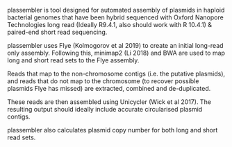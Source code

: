 plassembler is tool designed for automated assembly of plasmids in haploid bacterial genomes that have been hybrid sequenced with Oxford Nanopore Technologies long read (Ideally R9.4.1, also should work with R 10.4.1) & paired-end short read sequencing.

plassembler uses Flye (Kolmogorov et al 2019) to create an initial long-read only assembly. Following this, minimap2 (Li 2018) and BWA are used to map long and short read sets to the Flye assembly.

Reads that map to the non-chromosome contigs (i.e. the putative plasmids), and reads that do not map to the chromosome (to recover possible plasmids Flye has missed) are extracted, combined and de-duplicated.

These reads are then assembled using Unicycler (Wick et al 2017). The resulting output should ideally include accurate circularised plasmid contigs.

plassembler also calculates plasmid copy number for both long and short read sets.
